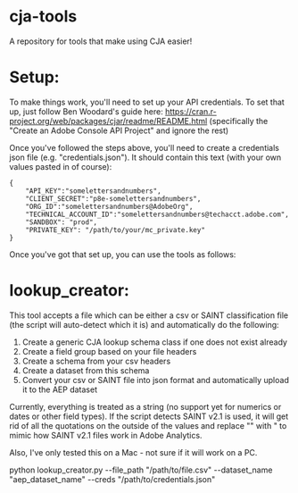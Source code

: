 # cja-tools
A repository for tools that make using CJA easier!


# Setup:
To make things work, you'll need to set up your API credentials. To set that up, just follow Ben Woodard's guide here: https://cran.r-project.org/web/packages/cjar/readme/README.html (specifically the "Create an Adobe Console API Project" and ignore the rest)

Once you've followed the steps above, you'll need to create a credentials json file (e.g. "credentials.json"). It should contain this text (with your own values pasted in of course):

```
{
    "API_KEY":"somelettersandnumbers",
    "CLIENT_SECRET":"p8e-somelettersandnumbers",
    "ORG_ID":"somelettersandnumbers@AdobeOrg",
    "TECHNICAL_ACCOUNT_ID":"somelettersandnumbers@techacct.adobe.com",
    "SANDBOX": "prod",
    "PRIVATE_KEY": "/path/to/your/mc_private.key"
}
```

Once you've got that set up, you can use the tools as follows:

# lookup_creator:
This tool accepts a file which can be either a csv or SAINT classification file (the script will auto-detect which it is) and automatically do the following:
1. Create a generic CJA lookup schema class if one does not exist already
2. Create a field group based on your file headers
3. Create a schema from your csv headers
4. Create a dataset from this schema
5. Convert your csv or SAINT file into json format and automatically upload it to the AEP dataset

Currently, everything is treated as a string (no support yet for numerics or dates or other field types). If the script detects SAINT v2.1 is used, it will get rid of all the quotations on the outside of the values and replace "" with " to mimic how SAINT v2.1 files work in Adobe Analytics.

Also, I've only tested this on a Mac - not sure if it will work on a PC.

python lookup_creator.py --file_path "/path/to/file.csv" --dataset_name "aep_dataset_name" --creds "/path/to/credentials.json"
